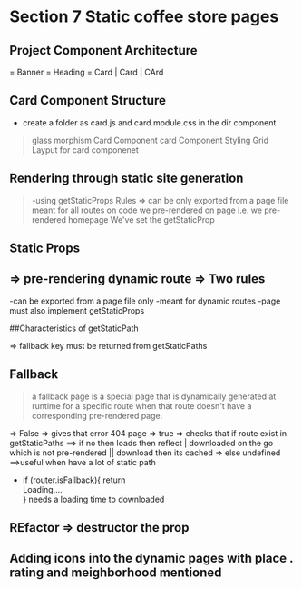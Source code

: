 # Section 7 Static coffee store pages 
## Project Component Architecture

= Banner 
= Heading 
= Card | Card | CArd 

## **Card Component Structure**
- create a folder as card.js and card.module.css in the dir component

> glass morphism 
> Card Component 
> card Component Styling 
> Grid Layput for card componenet 

## Rendering through static site generation
 
> -using getStaticProps
> Rules => can be only exported from a page file 
> meant for all routes 
> on code we pre-rendered on page i.e. we pre-rendered homepage
> We've set the getStaticProp  

## Static Props
=> pre-rendering dynamic route
=> Two rules
-
-can be exported from a page file only 
-meant for dynamic routes
-page must also implement getStaticProps


 ##Characteristics of getStaticPath

 => fallback key must be returned from getStaticPaths

 ## Fallback 
 > a fallback page is a special page that is dynamically generated at runtime for a specific route when that route doesn't have a corresponding pre-rendered page.

=> False => gives that error 404 page
=> true => checks that if route exist in getStaticPaths ==> if no then loads then reflect | downloaded on the go which is not pre-rendered || download then its cached => else undefined
==>useful when have a lot of static path

-    if (router.isFallback){
        return <div>Loading....</div>
    } needs a loading time to downloaded 

## REfactor   => destructor the prop

## Adding icons into the dynamic pages with place . rating and meighborhood mentioned 
